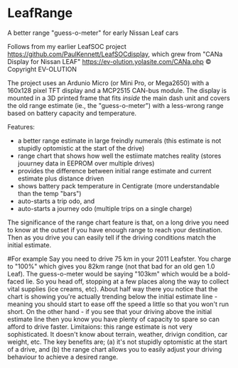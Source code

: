 # LeafRange
A better range "guess-o-meter" for early Nissan Leaf cars

Follows from my earlier LeafSOC project https://github.com/PaulKennett/LeafSOCdisplay, which grew from "CANa Display for Nissan LEAF"  https://ev-olution.yolasite.com/CANa.php © Copyright EV-OLUTION

The project uses an Ardunio Micro (or Mini Pro, or Mega2650) with a 160x128 pixel TFT display and a MCP2515 CAN-bus module. The display is mounted in a 3D printed frame that fits *inside* the main dash unit and covers the old range estimate (ie., the "guess-o-meter") with a less-wrong range based on battery capacity and temperature.

Features:
* a better range estimate in large freindly numerals (this estimate is not stupidly optomistic at the start of the drive)
* range chart that shows how well the estiimate matches reality (stores jouurney data in EEPROM over multiple drives)
* provides the difference between initial range estimate and current estimate plus distance driven
* shows battery pack temperature in Centigrate (more understandable than the temp "bars") 
* auto-starts a trip odo, and
* auto-starts a journey odo (multiple trips on a single charge)

The significance of the range chart feature is that, on a long drive you need to know at the outset if you have enough range to reach your destination. Then as you drive you can easily tell if the driving conditions match the initial estimate. 

#For example
Say you need to drive 75 km in your 2011 Leafster. You charge to "100%" which gives you 82km range (not that bad for an old gen 1.0 Leaf). The guess-o-meter would be saying "103km" which would be a bold-faced lie. So you head off, stopping at a few places along the way to collect vital supplies (ice creams, etc). About half way there you notice that the chart is showing you're actually trending below the initial estimate line - meaning you should start to ease off the speed a little so that you won't run short. On the other hand - if you see that your driving above the initial estimate line then you know you have plenty of capacity to spare so can afford to drive faster.
Limitaions: this range estimate is not very sophisticated. It doesn't know about terrain, weather, drivign condition, car weight, etc. The key benefits are; (a) it's not stupidly optomistic at the start of a drive, and (b) the range chart allows you to easily adjust your driving behaviour to achieve a desired range.
